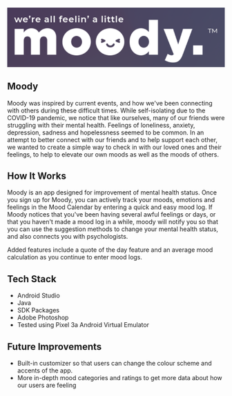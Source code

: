 ![alt text](https://github.com/alanahodge/Moody/blob/master/screenshots/moodylogo.PNG)

## Moody


Moody was inspired by current events, and how we've been connecting with others during these difficult times. While self-isolating due to the COVID-19 pandemic, we notice that like ourselves, many of our friends were struggling with their mental health. Feelings of loneliness, anxiety, depression, sadness and hopelessness seemed to be common. In an attempt to better connect with our friends and to help support each other, we wanted to create a simple way to check in with our loved ones and their feelings, to help to elevate our own moods as well as the moods of others.


## How It Works
Moody is an app designed for improvement of mental health status. Once you sign up for Moody, you can actively track your moods, emotions and feelings in the Mood Calendar by entering a quick and easy mood log. If Moody notices that you've been having several awful feelings or days, or that you haven't made a mood log in a while, moody will notify you so that you can use the suggestion methods to change your mental health status, and also connects you with psychologists.

Added features include a quote of the day feature and an average mood calculation as you continue to enter mood logs.

## Tech Stack
- Android Studio
- Java
- SDK Packages
- Adobe Photoshop
- Tested using Pixel 3a Android Virtual Emulator

## Future Improvements

- Built-in customizer so that users can change the colour scheme and accents of the app.
- More in-depth mood categories and ratings to get more data about how our users are feeling
